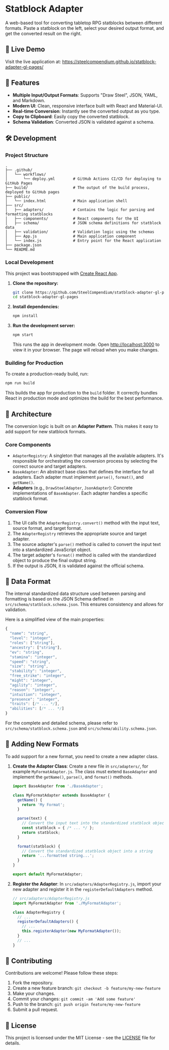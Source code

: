 # Statblock Adapter

A web-based tool for converting tabletop RPG statblocks between different formats. Paste a statblock on the left, select your desired output format, and get the converted result on the right.

## 🚀 Live Demo

Visit the live application at: https://steelcompendium.github.io/statblock-adapter-gl-pages/

## 🎯 Features

- **Multiple Input/Output Formats**: Supports "Draw Steel", JSON, YAML, and Markdown.
- **Modern UI**: Clean, responsive interface built with React and Material-UI.
- **Real-time Conversion**: Instantly see the converted output as you type.
- **Copy to Clipboard**: Easily copy the converted statblock.
- **Schema Validation**: Converted JSON is validated against a schema.

## 🛠️ Development

### Project Structure

```
.
├── .github/
│   └── workflows/
│       └── deploy.yml        # GitHub Actions CI/CD for deploying to GitHub Pages
├── build/                    # The output of the build process, deployed to GitHub pages
├── public/
│   └── index.html            # Main application shell
├── src/
│   ├── adapters/             # Contains the logic for parsing and formatting statblocks
│   ├── components/           # React components for the UI
│   ├── schema/               # JSON schema definitions for statblock data
│   ├── validation/           # Validation logic using the schemas
│   ├── App.js                # Main application component
│   └── index.js              # Entry point for the React application
├── package.json
└── README.md
```

### Local Development

This project was bootstrapped with [Create React App](https://github.com/facebook/create-react-app).

1.  **Clone the repository:**
    ```bash
    git clone https://github.com/SteelCompendium/statblock-adapter-gl-pages.git
    cd statblock-adapter-gl-pages
    ```

2.  **Install dependencies:**
    ```bash
    npm install
    ```

3.  **Run the development server:**
    ```bash
    npm start
    ```
    This runs the app in development mode. Open [http://localhost:3000](http://localhost:3000) to view it in your browser. The page will reload when you make changes.

### Building for Production

To create a production-ready build, run:
```bash
npm run build
```
This builds the app for production to the `build` folder. It correctly bundles React in production mode and optimizes the build for the best performance.

## 🔧 Architecture

The conversion logic is built on an **Adapter Pattern**. This makes it easy to add support for new statblock formats.

### Core Components

-   `AdapterRegistry`: A singleton that manages all the available adapters. It's responsible for orchestrating the conversion process by selecting the correct source and target adapters.
-   `BaseAdapter`: An abstract base class that defines the interface for all adapters. Each adapter must implement `parse()`, `format()`, and `getName()`.
-   **Adapters** (e.g., `DrawSteelAdapter`, `JsonAdapter`): Concrete implementations of `BaseAdapter`. Each adapter handles a specific statblock format.

### Conversion Flow

1.  The UI calls the `AdapterRegistry.convert()` method with the input text, source format, and target format.
2.  The `AdapterRegistry` retrieves the appropriate source and target adapter.
3.  The source adapter's `parse()` method is called to convert the input text into a standardized JavaScript object.
4.  The target adapter's `format()` method is called with the standardized object to produce the final output string.
5.  If the output is JSON, it is validated against the official schema.

## 📝 Data Format

The internal standardized data structure used between parsing and formatting is based on the JSON Schema defined in `src/schema/statblock.schema.json`. This ensures consistency and allows for validation.

Here is a simplified view of the main properties:

```javascript
{
  "name": "string",
  "level": "integer",
  "roles": ["string"],
  "ancestry": ["string"],
  "ev": "string",
  "stamina": "integer",
  "speed": "string",
  "size": "string",
  "stability": "integer",
  "free_strike": "integer",
  "might": "integer",
  "agility": "integer",
  "reason": "integer",
  "intuition": "integer",
  "presence": "integer",
  "traits": [/* ... */],
  "abilities": [/* ... */]
}
```
For the complete and detailed schema, please refer to `src/schema/statblock.schema.json` and `src/schema/ability.schema.json`.

## 🧩 Adding New Formats

To add support for a new format, you need to create a new adapter class.

1.  **Create the Adapter Class**:
    Create a new file in `src/adapters/`, for example `MyFormatAdapter.js`. The class must extend `BaseAdapter` and implement the `getName()`, `parse()`, and `format()` methods.

    ```javascript
    import BaseAdapter from './BaseAdapter';

    class MyFormatAdapter extends BaseAdapter {
      getName() {
        return 'My Format';
      }

      parse(text) {
        // Convert the input text into the standardized statblock object
        const statblock = { /* ... */ };
        return statblock;
      }

      format(statblock) {
        // Convert the standardized statblock object into a string
        return '...formatted string...';
      }
    }

    export default MyFormatAdapter;
    ```

2.  **Register the Adapter**:
    In `src/adapters/AdapterRegistry.js`, import your new adapter and register it in the `registerDefaultAdapters` method.

    ```javascript
    // src/adapters/AdapterRegistry.js
    import MyFormatAdapter from './MyFormatAdapter';

    class AdapterRegistry {
      // ...
      registerDefaultAdapters() {
        // ...
        this.registerAdapter(new MyFormatAdapter());
      }
      // ...
    }
    ```

## 🤝 Contributing

Contributions are welcome! Please follow these steps:

1.  Fork the repository.
2.  Create a new feature branch: `git checkout -b feature/my-new-feature`
3.  Make your changes.
4.  Commit your changes: `git commit -am 'Add some feature'`
5.  Push to the branch: `git push origin feature/my-new-feature`
6.  Submit a pull request.

## 📄 License

This project is licensed under the MIT License - see the [LICENSE](LICENSE) file for details.